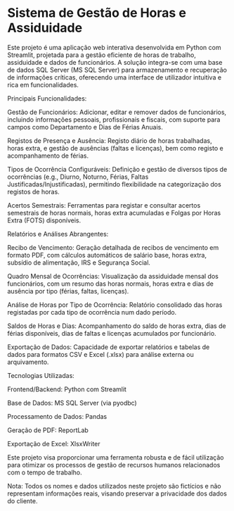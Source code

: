 # Sistema de Gestão de Horas e Assiduidade

Este projeto é uma aplicação web interativa desenvolvida em Python com Streamlit, projetada para a gestão eficiente de horas de trabalho, assiduidade e dados de funcionários. A solução integra-se com uma base de dados SQL Server (MS SQL Server) para armazenamento e recuperação de informações críticas, oferecendo uma interface de utilizador intuitiva e rica em funcionalidades.

Principais Funcionalidades:

Gestão de Funcionários: Adicionar, editar e remover dados de funcionários, incluindo informações pessoais, profissionais e fiscais, com suporte para campos como Departamento e Dias de Férias Anuais.

Registos de Presença e Ausência: Registo diário de horas trabalhadas, horas extra, e gestão de ausências (faltas e licenças), bem como registo e acompanhamento de férias.

Tipos de Ocorrência Configuráveis: Definição e gestão de diversos tipos de ocorrências (e.g., Diurno, Noturno, Férias, Faltas Justificadas/Injustificadas), permitindo flexibilidade na categorização dos registos de horas.

Acertos Semestrais: Ferramentas para registar e consultar acertos semestrais de horas normais, horas extra acumuladas e Folgas por Horas Extra (FOTS) disponíveis.

Relatórios e Análises Abrangentes:

Recibo de Vencimento: Geração detalhada de recibos de vencimento em formato PDF, com cálculos automáticos de salário base, horas extra, subsídio de alimentação, IRS e Segurança Social.

Quadro Mensal de Ocorrências: Visualização da assiduidade mensal dos funcionários, com um resumo das horas normais, horas extra e dias de ausência por tipo (férias, faltas, licenças).

Análise de Horas por Tipo de Ocorrência: Relatório consolidado das horas registadas por cada tipo de ocorrência num dado período.

Saldos de Horas e Dias: Acompanhamento do saldo de horas extra, dias de férias disponíveis, dias de faltas e licenças acumulados por funcionário.

Exportação de Dados: Capacidade de exportar relatórios e tabelas de dados para formatos CSV e Excel (.xlsx) para análise externa ou arquivamento.

Tecnologias Utilizadas:

Frontend/Backend: Python com Streamlit

Base de Dados: MS SQL Server (via pyodbc)

Processamento de Dados: Pandas

Geração de PDF: ReportLab

Exportação de Excel: XlsxWriter

Este projeto visa proporcionar uma ferramenta robusta e de fácil utilização para otimizar os processos de gestão de recursos humanos relacionados com o tempo de trabalho.


Nota: Todos os nomes e dados utilizados neste projeto são fictícios e não representam informações reais, visando preservar a privacidade dos dados do cliente.